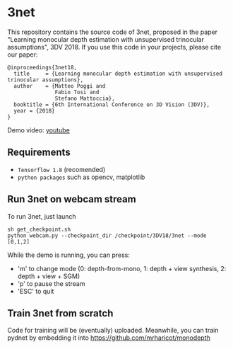 # 3net
This repository contains the source code of 3net, proposed in the paper "Learning monocular depth estimation with unsupervised trinocular assumptions", 3DV 2018.
If you use this code in your projects, please cite our paper:

```
@inproceedings{3net18,
  title     = {Learning monocular depth estimation with unsupervised trinocular assumptions},
  author    = {Matteo Poggi and
               Fabio Tosi and
               Stefano Mattoccia},
  booktitle = {6th International Conference on 3D Vision (3DV)},
  year = {2018}
}
```

Demo video:
[youtube](https://www.youtube.com/watch?v=uMA5YWJME4M)

## Requirements

* `Tensorflow 1.8` (recomended) 
* `python packages` such as opencv, matplotlib

## Run 3net on webcam stream

To run 3net, just launch

```
sh get_checkpoint.sh
python webcam.py --checkpoint_dir /checkpoint/3DV18/3net --mode [0,1,2]
```

While the demo is running, you can press:

* 'm' to change mode (0: depth-from-mono, 1: depth + view synthesis, 2: depth + view + SGM)
* 'p' to pause the stream
* 'ESC' to quit

## Train 3net from scratch

Code for training will be (eventually) uploaded.
Meanwhile, you can train pydnet by embedding it into https://github.com/mrharicot/monodepth

